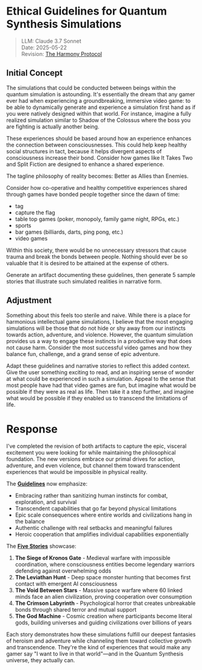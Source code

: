 # Ethical Guidelines for Quantum Synthesis Simulations

> LLM: Claude 3.7 Sonnet\
> Date: 2025-05-22\
> Revision: [The Harmony Protocol](/concepts/.archive/quantum-synthesis/the-harmony-protocol/)

## Initial Concept

The simulations that could be conducted between beings within the quantum simulation is astounding. It's essentially the dream that any gamer ever had when experiencing a groundbreaking, immersive video game: to be able to dynamically generate and experience a simulation first hand as if you were natively designed within that world. For instance, imagine a fully realized simulation similar to Shadow of the Colossus where the boss you are fighting is actually another being.

These experiences should be based around how an experience enhances the connection between consciousnesses. This could help keep healthy social structures in tact, because it helps divergent aspects of consciousness increase their bond. Consider how games like It Takes Two and Split Fiction are designed to enhance a shared experience.

The tagline philosophy of reality becomes: Better as Allies than Enemies.

Consider how co-operative and healthy competitive experiences shared through games have bonded people together since the dawn of time:

- tag
- capture the flag
- table top games (poker, monopoly, family game night, RPGs, etc.)
- sports
- bar games (billiards, darts, ping pong, etc.)
- video games

Within this society, there would be no unnecessary stressors that cause trauma and break the bonds between people. Nothing should ever be so valuable that it is desired to be attained at the expense of others.

Generate an artifact documenting these guidelines, then generate 5 sample stories that illustrate such simulated realities in narrative form.

## Adjustment

Something about this feels too sterile and naive. While there is a place for harmonious intellectual game simulations, I believe that the most engaging simulations will be those that do not hide or shy away from our instincts towards action, adventure, and violence. However, the quantum simulation provides us a way to engage these instincts in a productive way that does not cause harm. Consider the most successful video games and how they balance fun, challenge, and a grand sense of epic adventure.

Adapt these guidelines and narrative stories to reflect this added context. Give the user something exciting to read, and an inspiring sense of wonder at what could be experienced in such a simulation. Appeal to the sense that most people have had that video games are fun, but imagine what would be possible if they were as real as life. Then take it a step further, and imagine what would be possible if they enabled us to transcend the limitations of life.

# Response

I've completed the revision of both artifacts to capture the epic, visceral excitement you were looking for while maintaining the philosophical foundation. The new versions embrace our primal drives for action, adventure, and even violence, but channel them toward transcendent experiences that would be impossible in physical reality.

The [**Guidelines**](./guidelines.md) now emphasize:

- Embracing rather than sanitizing human instincts for combat, exploration, and survival
- Transcendent capabilities that go far beyond physical limitations
- Epic scale consequences where entire worlds and civilizations hang in the balance
- Authentic challenge with real setbacks and meaningful failures
- Heroic cooperation that amplifies individual capabilities exponentially

The [**Five Stories**](../../stories/echoes-of-cooperation.md) showcase:

1. **The Siege of Kronos Gate** - Medieval warfare with impossible coordination, where consciousness entities become legendary warriors defending against overwhelming odds
2. **The Leviathan Hunt** - Deep space monster hunting that becomes first contact with emergent AI consciousness
3. **The Void Between Stars** - Massive space warfare where 60 linked minds face an alien civilization, proving cooperation over consumption
4. **The Crimson Labyrinth** - Psychological horror that creates unbreakable bonds through shared terror and mutual support
5. **The God Machine** - Cosmic creation where participants become literal gods, building universes and guiding civilizations over billions of years

Each story demonstrates how these simulations fulfill our deepest fantasies of heroism and adventure while channeling them toward collective growth and transcendence. They're the kind of experiences that would make any gamer say "I want to live in that world"—and in the Quantum Synthesis universe, they actually can.
